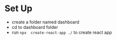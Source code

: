 # Set Up
- create a folder named dashboard
- cd to dashboard folder
- run `npx  create-react-app ./` to create react app

